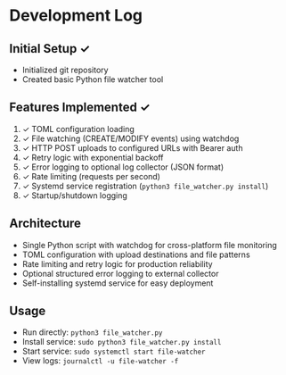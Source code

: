 # Development Log

## Initial Setup ✓
- Initialized git repository
- Created basic Python file watcher tool

## Features Implemented ✓
1. ✓ TOML configuration loading
2. ✓ File watching (CREATE/MODIFY events) using watchdog
3. ✓ HTTP POST uploads to configured URLs with Bearer auth
4. ✓ Retry logic with exponential backoff
5. ✓ Error logging to optional log collector (JSON format)
6. ✓ Rate limiting (requests per second)
7. ✓ Systemd service registration (`python3 file_watcher.py install`)
8. ✓ Startup/shutdown logging

## Architecture
- Single Python script with watchdog for cross-platform file monitoring
- TOML configuration with upload destinations and file patterns
- Rate limiting and retry logic for production reliability
- Optional structured error logging to external collector
- Self-installing systemd service for easy deployment

## Usage
- Run directly: `python3 file_watcher.py`
- Install service: `sudo python3 file_watcher.py install`
- Start service: `sudo systemctl start file-watcher`
- View logs: `journalctl -u file-watcher -f`